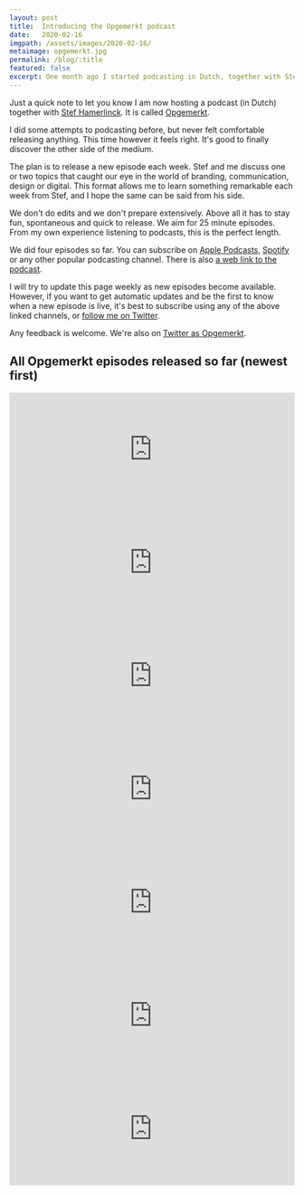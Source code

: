 ```yaml
---
layout: post
title:  Introducing the Opgemerkt podcast
date:   2020-02-16
imgpath: /assets/images/2020-02-16/
metaimage: opgemerkt.jpg
permalink: /blog/:title
featured: false
excerpt: One month ago I started podcasting in Dutch, together with Stef Hamerlinck. The podcast is called Opgemerkt. We do a weekly episode talking branding, design, strategy and digital.
---
```

Just a quick note to let you know I am now hosting a podcast (in Dutch) together with [Stef Hamerlinck](http://stefhamerlinck.be). It is called [Opgemerkt](https://opgemerkt.simplecast.com/).

I did some attempts to podcasting before, but never felt comfortable releasing anything. This time however it feels right. It's good to finally discover the other side of the medium.

The plan is to release a new episode each week. Stef and me discuss one or two topics that caught our eye in the world of branding, communication, design or digital. This format allows me to learn something remarkable each week from Stef, and I hope the same can be said from his side.

We don't do edits and we don't prepare extensively. Above all it has to stay fun, spontaneous and quick to release. We aim for 25 minute episodes. From my own experience listening to podcasts, this is the perfect length.

We did four episodes so far. You can subscribe on [Apple Podcasts](https://podcasts.apple.com/be/podcast/opgemerkt/id1496559514?l=nl&i=1000465229575), [Spotify](https://open.spotify.com/show/5cDsraxmbx7B0B33O1xz5L?si=WipTG2yJQOu0tQIT-v5wxw) or any other popular podcasting channel. There is also [a web link to the podcast](https://opgemerkt.simplecast.com).

I will try to update this page weekly as new episodes become available. However, if you want to get automatic updates and be the first to know when a new episode is live, it's best to subscribe using any of the above linked channels, or [follow me on Twitter](https://twitter.com/bytte).

Any feedback is welcome. We're also on [Twitter as Opgemerkt](https://twitter.com/opgemerktpod).

## All Opgemerkt episodes released so far (newest first)

<iframe height="200px" width="100%" frameborder="no" scrolling="no" seamless src="https://player.simplecast.com/018aad77-22b2-4409-9d97-c9504806dc11?dark=false"></iframe>

<iframe height="200px" width="100%" frameborder="no" scrolling="no" seamless src="https://player.simplecast.com/47bef2a5-38a8-4a8f-94b8-601638d0dd5d?dark=false"></iframe>

<iframe height="200px" width="100%" frameborder="no" scrolling="no" seamless src="https://player.simplecast.com/c5d2b0b1-18dd-4d08-94bf-73f1b3542586?dark=false"></iframe>

<iframe height="200px" width="100%" frameborder="no" scrolling="no" seamless src="https://player.simplecast.com/de88879f-7438-42da-9b1f-90c7eb430d69?dark=false"></iframe>

<iframe height="200px" width="100%" frameborder="no" scrolling="no" seamless src="https://player.simplecast.com/7b976a42-597a-492f-b9f0-ba4e074855cf?dark=false"></iframe>

<iframe height="200px" width="100%" frameborder="no" scrolling="no" seamless src="https://player.simplecast.com/7a2500b5-a320-44b0-904b-4b51d9c89be7?dark=false"></iframe>

<iframe height="200px" width="100%" frameborder="no" scrolling="no" seamless src="https://player.simplecast.com/153b0f17-dacf-428f-a90d-41937c7c9985?dark=false"></iframe>
